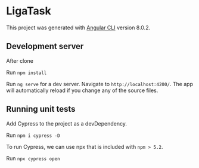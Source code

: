 # LigaTask

This project was generated with [Angular CLI](https://github.com/angular/angular-cli) version 8.0.2.

## Development server
After clone

Run `npm install`

Run `ng serve` for a dev server. Navigate to `http://localhost:4200/`. The app will automatically reload if you change any of the source files.

## Running unit tests

Add Cypress to the project as a devDependency.

Run `npm i cypress -D`

To run Cypress, we can use npx that is included with `npm > 5.2`.

Run `npx cypress open`
